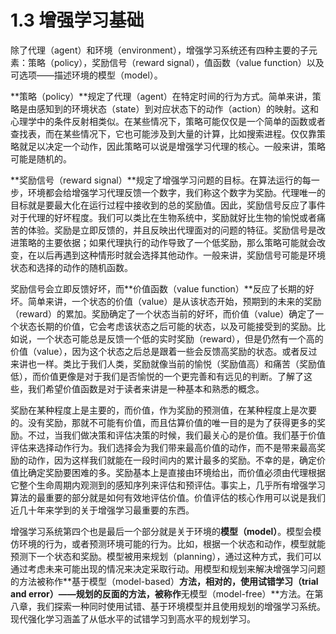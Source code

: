 # 1.3 增强学习基础

除了代理（agent）和环境（environment），增强学习系统还有四种主要的子元素：策略（policy），奖励信号（reward signal），值函数（value function）以及可选项——描述环境的模型（model）。

**策略（policy）**规定了代理（agent）在特定时间的行为方式。简单来讲，策略是由感知到的环境状态（state）到对应状态下的动作（action）的映射。这和心理学中的条件反射相类似。在某些情况下，策略可能仅仅是一个简单的函数或者查找表，而在某些情况下，它也可能涉及到大量的计算，比如搜索进程。仅仅靠策略就足以决定一个动作，因此策略可以说是增强学习代理的核心。一般来讲，策略可能是随机的。

**奖励信号（reward signal）**规定了增强学习问题的目标。在算法运行的每一步，环境都会给增强学习代理反馈一个数字，我们称这个数字为奖励。代理唯一的目标就是要最大化在运行过程中接收到的总的奖励值。因此，奖励信号反应了事件对于代理的好坏程度。我们可以类比在生物系统中，奖励就好比生物的愉悦或者痛苦的体验。奖励是立即反馈的，并且反映出代理面对的问题的特征。奖励信号是改进策略的主要依据；如果代理执行的动作导致了一个低奖励，那么策略可能就会改变，在以后再遇到这种情形时就会选择其他动作。一般来讲，奖励信号可能是环境状态和选择的动作的随机函数。

奖励信号会立即反馈好坏，而**价值函数（value function）**反应了长期的好坏。简单来讲，一个状态的价值（value）是从该状态开始，预期到的未来的奖励（reward）的累加。奖励确定了一个状态当前的好坏，而价值（value）确定了一个状态长期的价值，它会考虑该状态之后可能的状态，以及可能接受到的奖励。比如说，一个状态可能总是反馈一个低的实时奖励（reward），但是仍然有一个高的价值（value），因为这个状态之后总是跟着一些会反馈高奖励的状态。或者反过来讲也一样。类比于我们人类，奖励就像当前的愉悦（奖励值高）和痛苦（奖励值低），而价值更像是对于我们是否愉悦的一个更完善和有远见的判断。了解了这些，我们希望价值函数是对于读者来讲是一种基本和熟悉的概念。

奖励在某种程度上是主要的，而价值，作为奖励的预测值，在某种程度上是次要的。没有奖励，那就不可能有价值，而且估算价值的唯一目的是为了获得更多的奖励。不过，当我们做决策和评估决策的时候，我们最关心的是价值。我们基于价值评估来选择动作行为。我们选择会为我们带来最高价值的动作，而不是带来最高奖励的动作，因为这样我们就能在一段时间内的累计最多的奖励。不幸的是，确定价值比确定奖励要困难的多。奖励基本上是直接由环境给出，而价值必须由代理根据它整个生命周期内观测到的感知序列来评估和预评估。事实上，几乎所有增强学习算法的最重要的部分就是如何有效地评估价值。价值评估的核心作用可以说是我们近几十年来学到的关于增强学习最重要的东西。

增强学习系统第四个也是最后一个部分就是关于环境的**模型（model）**。模型会模仿环境的行为，或者预测环境可能的行为。比如，根据一个状态和动作，模型就能预测下一个状态和奖励。模型被用来规划（planning），通过这种方式，我们可以通过考虑未来可能出现的情况来决定采取行动。用模型和规划来解决增强学习问题的方法被称作**基于模型（model-based）**方法，相对的，使用试错学习（trial and error）——规划的反面的方法，被称作**无模型（model-free）**方法。在第八章，我们探索一种同时使用试错、基于环境模型并且使用规划的增强学习系统。现代强化学习涵盖了从低水平的试错学习到高水平的规划学习。

